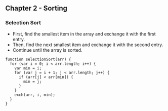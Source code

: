 ## Chapter 2 - Sorting

### Selection Sort
 - First, find the smallest item in the array and exchange it with the first entry.
 - Then, find the next smallest item and exchange it with the second entry.
 - Continue until the array is sorted.

```
function selectionSort(arr) {
  for (var i = 0; i < arr.length; i++) {
    var min = i;
    for (var j = i + 1; j < arr.length; j++) {
      if (arr[j] < arr[min]) {
        min = j;
      }
    }
    exch(arr, i, min);
  }
}

```

